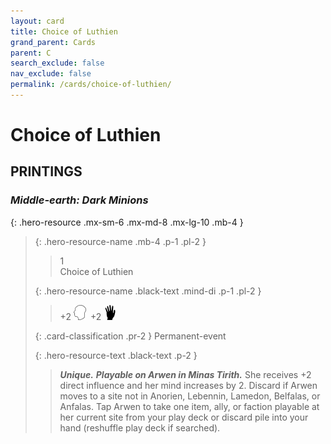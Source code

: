 ```yaml
---
layout: card
title: Choice of Luthien
grand_parent: Cards
parent: C
search_exclude: false
nav_exclude: false
permalink: /cards/choice-of-luthien/
---
```


# Choice of Luthien


## PRINTINGS


### _Middle-earth: Dark Minions_

{: .hero-resource .mx-sm-6 .mx-md-8 .mx-lg-10 .mb-4 }
> {: .hero-resource-name .mb-4 .p-1 .pl-2 }
> > <div class="card-mp">1</div>
> > <div class="card-name">Choice of Luthien</div>
>
> {: .hero-resource-name .black-text .mind-di .p-1 .pl-2 }
> > +2 ![](/assets/images/mind.svg)&ensp;+2 ![](/assets/images/di.svg)
>
> {: .card-classification .pr-2 }
> Permanent-event
>
> {: .hero-resource-text .black-text .p-2 }
> > _**Unique.**_ ***Playable on Arwen in Minas Tirith.*** She receives +2 direct influence and her mind increases by 2. Discard if Arwen moves to a site not in Anorien, Lebennin, Lamedon, Belfalas, or Anfalas. Tap Arwen to take one item, ally, or faction playable at her current site from your play deck or discard pile into your hand (reshuffle play deck if searched).  
> 
